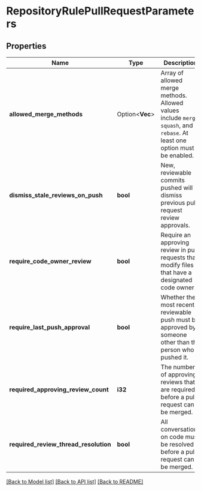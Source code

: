 # RepositoryRulePullRequestParameters

## Properties

Name | Type | Description | Notes
------------ | ------------- | ------------- | -------------
**allowed_merge_methods** | Option<**Vec<String>**> | Array of allowed merge methods. Allowed values include `merge`, `squash`, and `rebase`. At least one option must be enabled. | [optional]
**dismiss_stale_reviews_on_push** | **bool** | New, reviewable commits pushed will dismiss previous pull request review approvals. | 
**require_code_owner_review** | **bool** | Require an approving review in pull requests that modify files that have a designated code owner. | 
**require_last_push_approval** | **bool** | Whether the most recent reviewable push must be approved by someone other than the person who pushed it. | 
**required_approving_review_count** | **i32** | The number of approving reviews that are required before a pull request can be merged. | 
**required_review_thread_resolution** | **bool** | All conversations on code must be resolved before a pull request can be merged. | 

[[Back to Model list]](../README.md#documentation-for-models) [[Back to API list]](../README.md#documentation-for-api-endpoints) [[Back to README]](../README.md)


